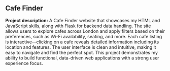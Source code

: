 ## Cafe Finder

**Project description:** A Cafe Finder website that showcases my HTML and JavaScript skills, along with Flask for backend data handling. The site allows users to explore cafes across London and apply filters based on their preferences, such as Wi-Fi availability, seating, and more. Each cafe listing is interactive—clicking on a cafe reveals detailed information including its location and features. The user interface is clean and intuitive, making it easy to navigate and find the perfect spot. This project demonstrates my ability to build functional, data-driven web applications with a strong user experience focus.

